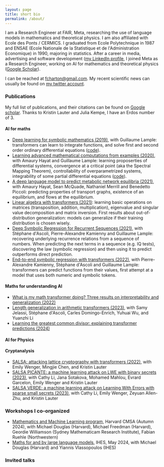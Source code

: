 ```yaml
---
layout: page
title: short bio
permalink: /about/
---
```


I am a Research Engineer at FAIR, Meta, researching the use of language models in mathematics and theoretical physics. I am also affiliated with Ecole des Ponts / CERMICS. I graduated from Ecole Polytechnique in 1987 and ENSAE (Ecole Nationale de la Statistique et de l'Administration Economique) in 1990, majoring in statistics. After a career in media, advertising and software development ([my LinkedIn profile](https://www.linkedin.com/in/fran%C3%A7ois-charton-214187120/), I joined Meta as a Research Engineer, working on AI for mathematics and theoretical physics ([Google Scholar](https://scholar.google.com/citations?hl=fr&user=1tMnd-4AAAAJ&pagesize=80&view_op=list_works)). 

I can be reached at [fcharton@gmail.com](mailto:fcharton@gmail.com). My recent scientific news can usually be found on [my twitter account](https://twitter.com/f_charton).



### Publications
My full list of publications, and their citations can be found on [Google scholar](https://scholar.google.com/citations?hl=fr&user=1tMnd-4AAAAJ&view_op=list_works). Thanks to Kristin Lauter and Julia Kempe, I have an Erdos number of 3.

#### AI for maths
* [Deep learning for symbolic mathematics (2019)](https://arxiv.org/abs/1912.01412), with Guillaume Lample: transformers can learn to integrate functions, and solve first and second order ordinary differential equations ([code](https://github.com/facebookresearch/SymbolicMathematics)).
* [Learning advanced mathematical computations from examples (2020)](https://arxiv.org/abs/2006.06462), with Amaury Hayat and Guillaume Lample: learning proposerties of differential systems, convergence at a critical point (aka the Spectral Mapping Theorem), controllability of overparametrized systems, integrability of some partial differential equations ([code](https://github.com/facebookresearch/MathsFromExamples)). 
* [A deep language model to predict metabolic network equilibria (2021)](https://arxiv.org/abs/2112.03588), with Amaury Hayat, Sean McQuade, Nathaniel Merrill and Benedetto Piccoli: predicting properties of transport graphs, existence of an equilibrium, and flows at the equilibrium.
* [Linear algebra with transformers (2021)](https://arxiv.org/abs/2112.01898): learning basic operations on matrices (transposition, addition, multiplication), eigenvalue and singular value decomposition and matrix inversion. First results about out-of-distribution generalization: models can generalize if their training distribution is chosen wisely.
* [Deep Symbolic Regression for Recurrent Sequences (2021)](https://arxiv.org/abs/2201.04600), with Stéphane d'Ascoli, Pierre-Alexandre Kamienny and Guillaume Lample: recovering underlying recurrence relations from a sequence of numbers. When predicting the next terms in a sequence (e.g. IQ tests), discovering the law (symbolic regression) and then using it to predict outperforms direct prediction. 
* [End-to-end symbolic regression with transformers (2022)](https://arxiv.org/abs/2204.10532), with Pierre-Alexandre Kamienny, Stéphane d'Ascoli and Guillaume Lample: transformers can predict functions from their values, first attempt at a model that uses both numeric and symbolic tokens.

#### Maths for understanding AI
* [What is my math transformer doing? Three results on interpretability and generalization (2022)](https://arxiv.org/abs/2211.00170)
* [Length generalization in arithmetic transformers (2023)](https://arxiv.org/abs/2306.15400), with Samy Jelassi, Stéphane d'Ascoli, Carles Domingo-Enrich, Yuhuai Wu, and Yuanzhi Li
* [Learning the greatest common divisor: explaining transformer predictions (2024)](https://arxiv.org/abs/2308.15594)

#### AI for Physics

#### Cryptanalysis
* [SALSA: attacking lattice cryptography with transformers (2022)](https://arxiv.org/abs/2207.04785), with Emily Wenger, Mingjie Chen, and Kristin Lauter 
* [SALSA PICANTE: a machine learning attack on LWE with binary secrets (2023)](https://arxiv.org/abs/2303.04178), with Cathy Li, Jana Sotakova, Mohamed Mahlou, Evrard Garcelon, Emily Wenger and Kristin Lauter
* [SALSA VERDE: a machine learning attack on Learning With Errors with sparse small secrets (2023)](https://arxiv.org/abs/2306.11641), with Cathy Li, Emily Wenger, Zeyuan Allen-Zhu, and Kristin Lauter

### Workshops I co-organized

* [Mathematics and Machine Learning program](https://cmsa.fas.harvard.edu/event/mml2024/), Harvard CMSA (Autumn 2024), with Michael Douglas (Harvard), Michael Freedman (Harvard), Geordie Williamson (Sydney Mathematicam Research Institute), Fabian Ruehle (Northwestern)
* [Maths for and by large language models](https://www.youtube.com/playlist?list=PLx5f8IelFRgHrJ9W6_fbfO3ahDrXMEIWn), IHES, May 2024, with Michael Douglas (Harvard) and Yiannis Vlassopoulos (IHES)


### Invited talks

